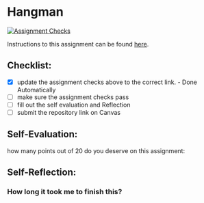 Hangman
=====================
[![Assignment Checks](https://github.com/it3049c-fall22-henderson/hangman-ReeseBessUC/actions/workflows/classroom.yml/badge.svg)](https://github.com/it3049c-fall22-henderson/hangman-ReeseBessUC/actions/workflows/classroom.yml)

Instructions to this assignment can be found [here](#).

## Checklist:
- [x] update the assignment checks above to the correct link. - Done Automatically
- [ ] make sure the assignment checks pass
- [ ] fill out the self evaluation and Reflection
- [ ] submit the repository link on Canvas

## Self-Evaluation:

how many points out of 20 do you deserve on this assignment:

## Self-Reflection:

### How long it took me to finish this?
